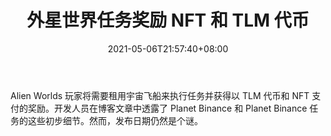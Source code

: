﻿---
title: "外星世界任务奖励 NFT 和 TLM 代币"
date: 2021-05-06T21:57:40+08:00
lastmod: 2021-05-06T16:45:40+08:00
draft: false
authors: ["Eldon"]
description: "Alien Worlds 玩家将需要租用宇宙飞船来执行任务并获得以 TLM 代币和 NFT 支付的奖励。开发人员在博客文章中透露了 Planet Binance 和 Planet Binance 任务的这些初步细节。然而，发布日期仍然是个谜。"
featuredImage: "alien-worlds-missions-reward-nfts-and-tlm-tokens.png"
tags: ["Virtual World","虚拟世界","Play to Earn"]
categories: ["news"]
news: ["虚拟世界"]
weight: 
lightgallery: true
pinned: false
recommend: false
recommend1: false
---

Alien Worlds 玩家将需要租用宇宙飞船来执行任务并获得以 TLM 代币和 NFT 支付的奖励。开发人员在博客文章中透露了 Planet Binance 和 Planet Binance 任务的这些初步细节。然而，发布日期仍然是个谜。

<!--more-->

